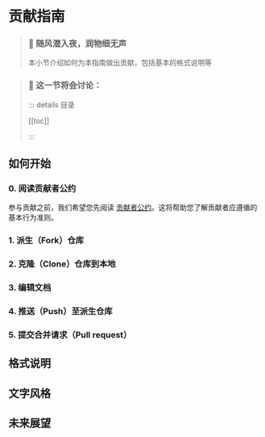 # 贡献指南

> ### 🌱 随风潜入夜，润物细无声
>
> 本小节介绍如何为本指南做出贡献，包括基本的格式说明等

> ### 🔖 这一节将会讨论：
>
> ::: details 目录
>
> [[toc]]
>
> :::

## 如何开始

### 0. 阅读贡献者公约

参与贡献之前，我们希望您先阅读 [贡献者公约](./contributor-covenant.md)。这将帮助您了解贡献者应遵循的基本行为准则。

### 1. 派生（Fork）仓库

### 2. 克隆（Clone）仓库到本地

### 3. 编辑文档

### 4. 推送（Push）至派生仓库

### 5. 提交合并请求（Pull request）

## 格式说明

## 文字风格

## 未来展望

